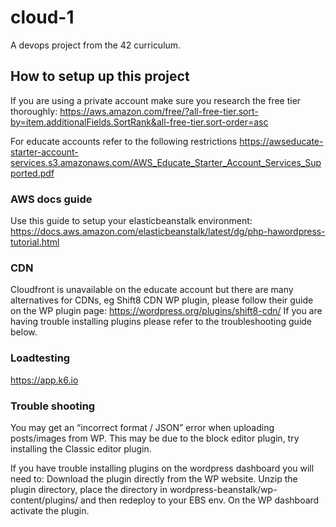 # cloud-1
A devops project from the 42 curriculum.

## How to setup up this project

If you are using a private account make sure you research the free tier thoroughly: https://aws.amazon.com/free/?all-free-tier.sort-by=item.additionalFields.SortRank&all-free-tier.sort-order=asc

For educate accounts refer to the following restrictions https://awseducate-starter-account-services.s3.amazonaws.com/AWS_Educate_Starter_Account_Services_Supported.pdf

### AWS docs guide

Use this guide to setup your elasticbeanstalk environment: 
https://docs.aws.amazon.com/elasticbeanstalk/latest/dg/php-hawordpress-tutorial.html

### CDN

Cloudfront is unavailable on the educate account but there are many alternatives for CDNs, eg Shift8 CDN WP plugin, 
please follow their guide on the WP plugin page: https://wordpress.org/plugins/shift8-cdn/ 
If you are having trouble installing plugins please refer to the troubleshooting guide below.

### Loadtesting

https://app.k6.io

### Trouble shooting

You may get an “incorrect format / JSON” error when uploading posts/images from WP. 
This may be due to the block editor plugin, try installing the Classic editor plugin.

If you have trouble installing plugins on the wordpress dashboard you will need to: 
Download the plugin directly from the WP website. 
Unzip the plugin directory, place the directory in wordpress-beanstalk/wp-content/plugins/ and then 
redeploy to your EBS env. On the WP dashboard activate the plugin.
